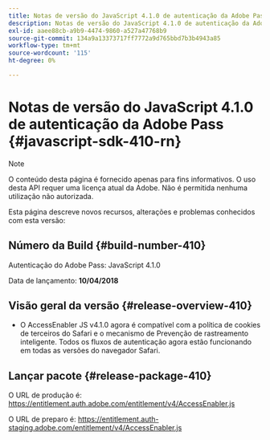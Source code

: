 ```yaml
---
title: Notas de versão do JavaScript 4.1.0 de autenticação da Adobe Pass
description: Notas de versão do JavaScript 4.1.0 de autenticação da Adobe Pass
exl-id: aaee88cb-a9b9-4474-9860-a527a47768b9
source-git-commit: 134a9a13373717ff7772a9d765bbd7b3b4943a85
workflow-type: tm+mt
source-wordcount: '115'
ht-degree: 0%

---
```


# Notas de versão do JavaScript 4.1.0 de autenticação da Adobe Pass {#javascript-sdk-410-rn}

>[!NOTE]
>
>O conteúdo desta página é fornecido apenas para fins informativos. O uso desta API requer uma licença atual da Adobe. Não é permitida nenhuma utilização não autorizada.

Esta página descreve novos recursos, alterações e problemas conhecidos com esta versão:

## Número da Build {#build-number-410}

Autenticação do Adobe Pass: JavaScript 4.1.0

Data de lançamento: **10/04/2018**

## Visão geral da versão {#release-overview-410}

* O AccessEnabler JS v4.1.0 agora é compatível com a política de cookies de terceiros do Safari e o mecanismo de Prevenção de rastreamento inteligente. Todos os fluxos de autenticação agora estão funcionando em todas as versões do navegador Safari.

## Lançar pacote {#release-package-410}

O URL de produção é: https://entitlement.auth.adobe.com/entitlement/v4/AccessEnabler.js

O URL de preparo é: https://entitlement.auth-staging.adobe.com/entitlement/v4/AccessEnabler.js
